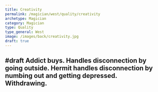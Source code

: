 ```yaml
---
title: Creativity
permalink: /magician/west/quality/creativity
archetype: Magician
category: Magician
type: Quality
type_general: West
image: /images/back/creativity.jpg
draft: true
---
```

#draft Addict buys. Handles disconnection by going outside. Hermit handles disconnection by numbing out and getting depressed. Withdrawing. 
---
